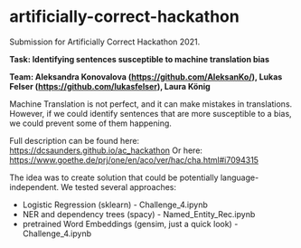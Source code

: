 # artificially-correct-hackathon
Submission for Artificially Correct Hackathon 2021.

**Task: Identifying sentences susceptible to machine translation bias**

**Team: Aleksandra Konovalova (https://github.com/AleksanKo/), Lukas Felser (https://github.com/lukasfelser), Laura König**

Machine Translation is not perfect, and it can make mistakes in translations. However, if we could identify sentences that are more susceptible to a bias, we could prevent some of them happening.

Full description can be found here:
https://dcsaunders.github.io/ac_hackathon
Or here:
https://www.goethe.de/prj/one/en/aco/ver/hac/cha.html#i7094315

The idea was to create solution that could be potentially language-independent. We tested several approaches:
- Logistic Regression (sklearn) - Challenge_4.ipynb
- NER and dependency trees (spacy) - Named_Entity_Rec.ipynb
- pretrained Word Embeddings (gensim, just a quick look) - Challenge_4.ipynb
